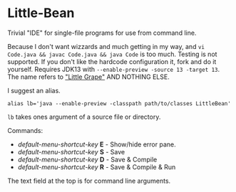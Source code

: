 # Little-Bean
Trivial "IDE" for single-file programs for use from command line.

Because I don't want wizzards and much getting in my way, and `vi Code.java && javac Code.java && java Code` is too much.
Testing is not supported.
If you don't like the hardcode configuration it, fork and do it yourself.
Requires JDK13 with `--enable-preview -source 13 -target 13`.
The name refers to ["Little Grape"](https://www.youtube.com/watch?v=omAv1X6NOKg) AND NOTHING ELSE.

I suggest an alias.

    alias lb='java --enable-preview -classpath path/to/classes LittleBean'

`lb` takes ones argument of a source file or directory.

Commands:

 * *default-menu-shortcut-key* **E** - Show/hide error pane.
 * *default-menu-shortcut-key* **S** - Save
 * *default-menu-shortcut-key* **D** - Save & Compile
 * *default-menu-shortcut-key* **R** - Save & Compile & Run

The text field at the top is for command line arguments.
